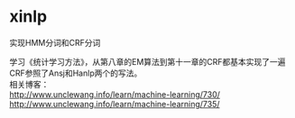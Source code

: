 # xinlp
实现HMM分词和CRF分词

学习《统计学习方法》，从第八章的EM算法到第十一章的CRF都基本实现了一遍 \
CRF参照了Ansj和Hanlp两个的写法。 \
相关博客：\
http://www.unclewang.info/learn/machine-learning/730/ \
http://www.unclewang.info/learn/machine-learning/735/
